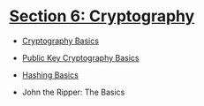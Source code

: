 # [Section 6: Cryptography](./6_Cryptography/)

- [Cryptography Basics](./1_Cryptography_Basics.md)

- [Public Key Cryptography Basics](./2_Public_Key_Cryptography_Basics.md)

- [Hashing Basics](./3_Hashing_Basics.md)

- John the Ripper: The Basics  